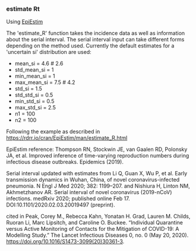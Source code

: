 

### estimate Rt

Using [EpiEstim](https://www.rdocumentation.org/packages/EpiEstim/versions/2.2-1) 

The 'estimate_R' function takes the incidence data as well as information about the serial interval.
The serial interval input can take different forms depending on the method used. 
Currently the default estimates for a 'uncertain si' distribution are used:

- mean_si =  4.6  #  2.6 
- std_mean_si = 1
- min_mean_si = 1 
- max_mean_si = 7.5 # 4.2
- std_si = 1.5 
- std_std_si = 0.5
- min_std_si = 0.5 
- max_std_si = 2.5
- n1 = 100
- n2 = 100

Following the example as described in https://rdrr.io/cran/EpiEstim/man/estimate_R.html

EpiEstim reference:
Thompson RN, Stockwin JE, van Gaalen RD, Polonsky JA, et al. Improved inference of time-varying reproduction numbers during infectious disease outbreaks. Epidemics (2019).


Serial interval updated with estimates from 
Li Q, Guan X, Wu P, et al. Early transmission dynamics in Wuhan,
China, of novel coronavirus-infected pneumonia. N Engl J Med
2020; 382: 1199–207.
and
Nishiura H, Linton NM, Akhmetzhanov AR. Serial interval of novel
coronavirus (2019-nCoV) infections. medRxiv 2020; published
online Feb 17. DOI:10.1101/2020.02.03.20019497 (preprint).

cited in
Peak, Corey M., Rebecca Kahn, Yonatan H. Grad, Lauren M. Childs, Ruoran Li, Marc Lipsitch, and Caroline O. Buckee. “Individual Quarantine versus Active Monitoring of Contacts for the Mitigation of COVID-19: A Modelling Study.” The Lancet Infectious Diseases 0, no. 0 (May 20, 2020). https://doi.org/10.1016/S1473-3099(20)30361-3.


